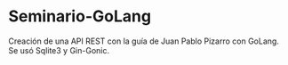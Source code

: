 # Seminario-GoLang

Creación de una API REST con la guía de Juan Pablo Pizarro con GoLang. Se usó Sqlite3 y Gin-Gonic.
